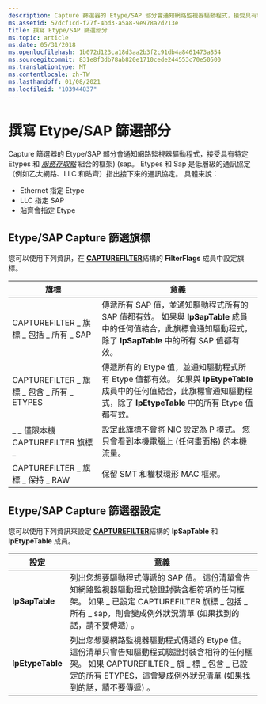 ```yaml
---
description: Capture 篩選器的 Etype/SAP 部分會通知網路監視器驅動程式，接受具有特定 Etypes 和服務存取點組合的框架)  (Sap。
ms.assetid: 57dcf1cd-f27f-4bd3-a5a8-9e978a2d213e
title: 撰寫 Etype/SAP 篩選部分
ms.topic: article
ms.date: 05/31/2018
ms.openlocfilehash: 1b072d123ca18d3aa2b3f2c91db4a8461473a854
ms.sourcegitcommit: 831e8f3db78ab820e1710cede244553c70e50500
ms.translationtype: MT
ms.contentlocale: zh-TW
ms.lasthandoff: 01/08/2021
ms.locfileid: "103944837"
---
```

# <a name="writing-etypesap-filter-portion"></a>撰寫 Etype/SAP 篩選部分

Capture 篩選器的 Etype/SAP 部分會通知網路監視器驅動程式，接受具有特定 Etypes 和 [*服務存取點*](s.md) 組合的框架)  (sap。 Etypes 和 Sap 是低層級的通訊協定（例如乙太網路、LLC 和貼齊）指出接下來的通訊協定。 具體來說：

-   Ethernet 指定 Etype
-   LLC 指定 SAP
-   貼齊會指定 Etype

## <a name="etypesap-capture-filter-flags"></a>Etype/SAP Capture 篩選旗標

您可以使用下列資訊，在 [**CAPTUREFILTER**](capturefilter.md)結構的 **FilterFlags** 成員中設定旗標。



| 旗標                                         | 意義                                                                                                                                                                                                                                                     |
|----------------------------------------------|-------------------------------------------------------------------------------------------------------------------------------------------------------------------------------------------------------------------------------------------------------------|
| CAPTUREFILTER \_ 旗標 \_ 包括 \_ 所有 \_ SAP   | 傳遞所有 SAP 值，並通知驅動程式所有的 SAP 值都有效。 如果與 **lpSapTable** 成員中的任何值結合，此旗標會通知驅動程式，除了 **lpSapTable** 中的所有 SAP 值都有效。<br/>           |
| CAPTUREFILTER \_ 旗標 \_ 包含 \_ 所有 \_ ETYPES | 傳遞所有的 Etype 值，並通知驅動程式所有 Etype 值都有效。 如果與 **lpEtypeTable** 成員中的任何值結合，此旗標會通知驅動程式，除了 **lpEtypeTable** 中的所有 Etype 值都有效。<br/> |
| \_ \_ 僅限本機 CAPTUREFILTER 旗標 \_           | 設定此旗標不會將 NIC 設定為 P 模式。 您只會看到本機電腦上 (任何畫面格) 的本機流量。                                                                                                                                          |
| CAPTUREFILTER \_ 旗標 \_ 保持 \_ RAW             | 保留 SMT 和權杖環形 MAC 框架。                                                                                                                                                                                                                        |



 

## <a name="etypesap-capture-filter-settings"></a>Etype/SAP Capture 篩選器設定

您可以使用下列資訊來設定 [**CAPTUREFILTER**](capturefilter.md)結構的 **lpSapTable** 和 **lpEtypeTable** 成員。



| 設定          | 意義                                                                                                                                                                                                                                                              |
|------------------|----------------------------------------------------------------------------------------------------------------------------------------------------------------------------------------------------------------------------------------------------------------------|
| **lpSapTable**   | 列出您想要驅動程式傳遞的 SAP 值。 這份清單會告知網路監視器驅動程式驗證封裝含相符項的任何框架。 如果 \_ 已設定 CAPTUREFILTER 旗標 \_ 包括 \_ 所有 \_ sap，則會變成例外狀況清單 (如果找到的話，請不要傳遞) 。           |
| **lpEtypeTable** | 列出您想要網路監視器驅動程式傳遞的 Etype 值。 這份清單只會告知驅動程式驗證封裝含相符的任何框架。 如果 CAPTUREFILTER \_ 旗 \_ 標 \_ 包含 \_ 已設定的所有 ETYPES，這會變成例外狀況清單 (如果找到的話，請不要傳遞) 。 |



 

 

 




